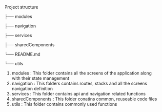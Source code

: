 Project structure

├── modules 

├── navigation

├── services

├── sharedComponents

└── README.md

└── utils

1. modules : This folder contains all the screens of the application along with their state management
2. navigation : This folders contains routes, stacks and all the screens navigation definition
3. services : This folder contains api and navigation related functions
4. sharedComponents : This folder conatins common, reuseable code files
5. utils : This folder contains commonly used functions
